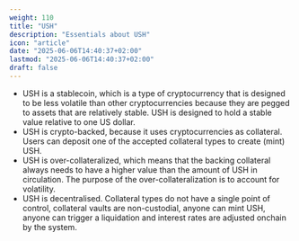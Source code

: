 ```yaml
---
weight: 110
title: "USH"
description: "Essentials about USH"
icon: "article"
date: "2025-06-06T14:40:37+02:00"
lastmod: "2025-06-06T14:40:37+02:00"
draft: false
---
```


- USH is a stablecoin, which is a type of cryptocurrency that is designed to be less volatile than other cryptocurrencies because they are pegged to assets that are relatively stable. USH is designed to hold a stable value relative to one US dollar.
- USH is crypto-backed, because it uses cryptocurrencies as collateral. Users can deposit one of the accepted collateral types to create (mint) USH.
- USH is over-collateralized, which means that the backing collateral always needs to have a higher value than the amount of USH in circulation. The purpose of the over-collateralization is to account for volatility.
- USH is decentralised. Collateral types do not have a single point of control, collateral vaults are non-custodial, anyone can mint USH, anyone can trigger a liquidation and interest rates are adjusted onchain by the system.
